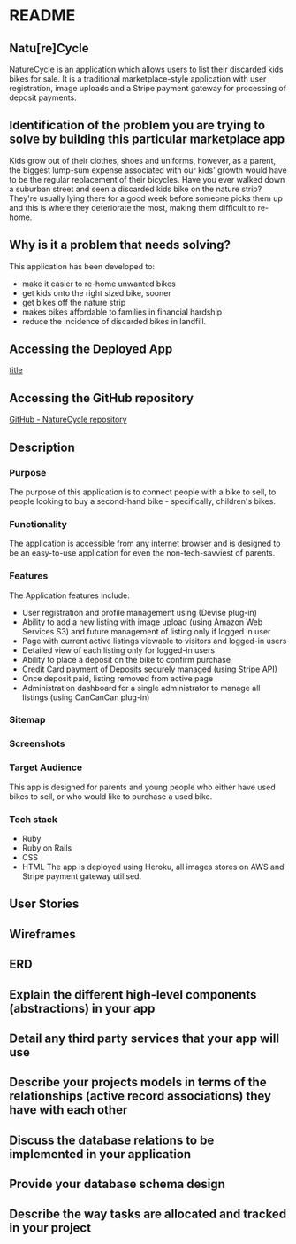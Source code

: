 # README

## Natu[re]Cycle
NatureCycle is an application which allows users to list their discarded kids bikes for sale. It is a traditional marketplace-style application with user registration, image uploads and a Stripe payment gateway for processing of deposit payments.

## Identification of the problem you are trying to solve by building this particular marketplace app
Kids grow out of their clothes, shoes and uniforms, however, as a parent, the biggest lump-sum expense associated with our kids' growth would have to be the regular replacement of their bicycles. 
Have you ever walked down a suburban street and seen a discarded kids bike on the nature strip?  They're usually lying there for a good week before someone picks them up and this is where they deteriorate the most, making them difficult to re-home.

## Why is it a problem that needs solving?
This application has been developed to:
- make it easier to re-home unwanted bikes
- get kids onto the right sized bike, sooner
- get bikes off the nature strip
- makes bikes affordable to families in financial hardship
- reduce the incidence of discarded bikes in landfill.

## Accessing the Deployed App
[title](https://www.example.com)

## Accessing the GitHub repository
[GitHub - NatureCycle repository](https://github.com/Martyna-krawczyk/nature-cycle-marketplace)

## Description
### Purpose
The purpose of this application is to connect people with a bike to sell, to people looking to buy a second-hand bike - specifically, children's bikes.

### Functionality
The application is accessible from any internet browser and is designed to be an easy-to-use application for even the non-tech-savviest of parents. 

### Features
The Application features include:
- User registration and profile management using (Devise plug-in)
- Ability to add a new listing with image upload (using Amazon Web Services S3) and future management of listing only if logged in user
- Page with current active listings viewable to visitors and logged-in users
- Detailed view of each listing only for logged-in users
- Ability to place a deposit on the bike to confirm purchase
- Credit Card payment of Deposits securely managed (using Stripe API)
- Once deposit paid, listing removed from active page
- Administration dashboard for a single administrator to manage all listings (using CanCanCan plug-in)

### Sitemap

### Screenshots

### Target Audience
This app is designed for parents and young people who either have used bikes to sell, or who would like to purchase a used bike. 

### Tech stack
- Ruby
- Ruby on Rails
- CSS
- HTML
The app is deployed using Heroku, all images stores on AWS and Stripe payment gateway utilised.


## User Stories

## Wireframes

## ERD

## 	Explain the different high-level components (abstractions) in your app

## Detail any third party services that your app will use

## Describe your projects models in terms of the relationships (active record associations) they have with each other

## Discuss the database relations to be implemented in your application

## Provide your database schema design

## Describe the way tasks are allocated and tracked in your project
